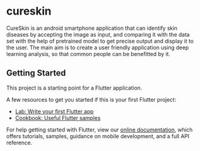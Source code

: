 # cureskin

CureSkin is an android smartphone application that can identify skin diseases by accepting the image as input, and comparing it 
with the data set with the help of pretrained model to get precise output and display it to the 
user. The main aim is to create a user friendly application using deep learning analysis, so that 
common people can be benefitted by it.


## Getting Started

This project is a starting point for a Flutter application.

A few resources to get you started if this is your first Flutter project:

- [Lab: Write your first Flutter app](https://flutter.dev/docs/get-started/codelab)
- [Cookbook: Useful Flutter samples](https://flutter.dev/docs/cookbook)

For help getting started with Flutter, view our
[online documentation](https://flutter.dev/docs), which offers tutorials,
samples, guidance on mobile development, and a full API reference.
